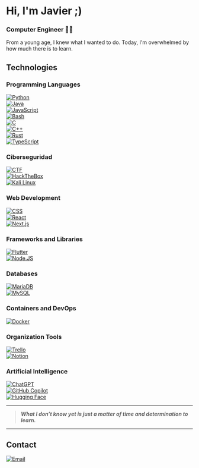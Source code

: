 # Hi, I'm Javier ;)
### Computer Engineer 👨‍💻  

From a young age, I knew what I wanted to do. Today, I'm overwhelmed by how much there is to learn.

## Technologies

### Programming Languages
[![Python](https://img.shields.io/badge/Python-yellow?style=for-the-badge&logo=python&logoColor=white&labelColor=101010)]()  
[![Java](https://img.shields.io/badge/Java-007396?style=for-the-badge&logo=java&logoColor=white&labelColor=101010)]()  
[![JavaScript](https://img.shields.io/badge/JavaScript-F7DF1E?style=for-the-badge&logo=javascript&logoColor=white&labelColor=101010)]()  
[![Bash](https://img.shields.io/badge/Bash-4EAA25?logo=gnubash&logoColor=fff)](#)  
[![C](https://img.shields.io/badge/C-00599C?logo=c&logoColor=white)](#)  
[![C++](https://img.shields.io/badge/C++-%2300599C.svg?logo=c%2B%2B&logoColor=white)](#)  
[![Rust](https://img.shields.io/badge/Rust-%23000000.svg?e&logo=rust&logoColor=white)](#)  
[![TypeScript](https://img.shields.io/badge/TypeScript-3178C6?logo=typescript&logoColor=fff)](#)

### Ciberseguridad
[![CTF](https://img.shields.io/badge/CTF-Challenges-red?style=for-the-badge&logo=flag&logoColor=white&labelColor=101010)]()  
[![HackTheBox](https://img.shields.io/badge/HackTheBox-Black?style=for-the-badge&logo=hackthebox&logoColor=white&labelColor=101010)]()  
[![Kali Linux](https://img.shields.io/badge/KaliLinux-557C94?style=for-the-badge&logo=kali-linux&logoColor=white&labelColor=101010)]()

### Web Development
[![CSS](https://img.shields.io/badge/CSS-1572B6?logo=css3&logoColor=fff)](#)  
[![React](https://img.shields.io/badge/React-%2320232a.svg?logo=react&logoColor=%2361DAFB)](#)  
[![Next.js](https://img.shields.io/badge/Next.js-black?logo=next.js&logoColor=white)](#)  

### Frameworks and Libraries
[![Flutter](https://img.shields.io/badge/Flutter-02569B?logo=flutter&logoColor=fff)](#)  
[![Node.JS](https://img.shields.io/badge/Node.JS-339933?style=for-the-badge&logo=node.js&logoColor=white&labelColor=101010)]()  

### Databases
[![MariaDB](https://img.shields.io/badge/MariaDB-003545?logo=mariadb&logoColor=white)](#)  
[![MySQL](https://img.shields.io/badge/MySQL-4479A1?style=for-the-badge&logo=mysql&logoColor=white&labelColor=101010)]()  

### Containers and DevOps
[![Docker](https://img.shields.io/badge/Docker-2496ED?logo=docker&logoColor=fff)](#)  

### Organization Tools
[![Trello](https://img.shields.io/badge/Trello-0052CC?logo=trello&logoColor=fff)](#)  
[![Notion](https://img.shields.io/badge/Notion-000?logo=notion&logoColor=fff)](#)  

### Artificial Intelligence
[![ChatGPT](https://img.shields.io/badge/ChatGPT-74aa9c?logo=openai&logoColor=white)](#)  
[![GitHub Copilot](https://img.shields.io/badge/GitHub%20Copilot-000?logo=githubcopilot&logoColor=fff)](#)  
[![Hugging Face](https://img.shields.io/badge/Hugging%20Face-FFD21E?logo=huggingface&logoColor=000)](#)  


---

> **_What I don’t know yet is just a matter of time and determination to learn._**

---

## Contact  

[![Email](https://img.shields.io/badge/javiergc100@protonmail.com-email_personal-D14836?style=for-the-badge&logo=gmail&logoColor=white&labelColor=101010)](mailto:javiergc100@protonmail.com)
